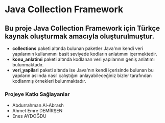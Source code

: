 # **Java Collection Framework**

## **Bu proje Java Collection Framework için Türkçe kaynak oluşturmak amacıyla oluşturulmuştur.**

- **collections** paketi altında bulunan paketler Java'nın kendi veri yapılarının kullanımını basit seviyede kodların anlatımını içermektedir.
- **konu_anlatimi** paketi altında kodlanan veri yapılarının geniş anlatımı bulunmaktadır.
- **veri_yapilari** paketi altında ise Java'nın kendi içerisinde bulunan bu yapıların aslında nasıl çalıştığını anlayabileceğiniz bizler tarafından kodlanmış örnekleri bulunmaktadır.

### **Projeye Katkı Sağlayanlar**
- Abdurrahman Al-Abrash
- Ahmet Emre DEMİRŞEN
- Enes AYDOĞDU